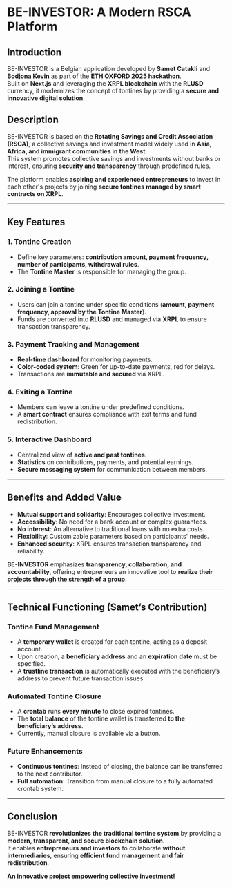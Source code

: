 # BE-INVESTOR: A Modern RSCA Platform  

## Introduction  
BE-INVESTOR is a Belgian application developed by **Samet Catakli** and **Bodjona Kevin** as part of the **ETH OXFORD 2025 hackathon**.  
Built on **Next.js** and leveraging the **XRPL blockchain** with the **RLUSD** currency, it modernizes the concept of tontines by providing a **secure and innovative digital solution**.

## Description  
BE-INVESTOR is based on the **Rotating Savings and Credit Association (RSCA)**, a collective savings and investment model widely used in **Asia, Africa, and immigrant communities in the West**.  
This system promotes collective savings and investments without banks or interest, ensuring **security and transparency** through predefined rules.  

The platform enables **aspiring and experienced entrepreneurs** to invest in each other's projects by joining **secure tontines managed by smart contracts on XRPL**.

---

## Key Features  

### 1. Tontine Creation  
- Define key parameters: **contribution amount, payment frequency, number of participants, withdrawal rules**.  
- The **Tontine Master** is responsible for managing the group.  

### 2. Joining a Tontine  
- Users can join a tontine under specific conditions (**amount, payment frequency, approval by the Tontine Master**).  
- Funds are converted into **RLUSD** and managed via **XRPL** to ensure transaction transparency.  

### 3. Payment Tracking and Management  
- **Real-time dashboard** for monitoring payments.  
- **Color-coded system**: Green for up-to-date payments, red for delays.  
- Transactions are **immutable and secured** via XRPL.  

### 4. Exiting a Tontine  
- Members can leave a tontine under predefined conditions.  
- A **smart contract** ensures compliance with exit terms and fund redistribution.  

### 5. Interactive Dashboard  
- Centralized view of **active and past tontines**.  
- **Statistics** on contributions, payments, and potential earnings.  
- **Secure messaging system** for communication between members.  

---

## Benefits and Added Value  
- **Mutual support and solidarity**: Encourages collective investment.  
- **Accessibility**: No need for a bank account or complex guarantees.  
- **No interest**: An alternative to traditional loans with no extra costs.  
- **Flexibility**: Customizable parameters based on participants' needs.  
- **Enhanced security**: XRPL ensures transaction transparency and reliability.  

**BE-INVESTOR** emphasizes **transparency, collaboration, and accountability**, offering entrepreneurs an innovative tool to **realize their projects through the strength of a group**.

---

## Technical Functioning (Samet’s Contribution)  

### Tontine Fund Management  
- A **temporary wallet** is created for each tontine, acting as a deposit account.  
- Upon creation, a **beneficiary address** and an **expiration date** must be specified.  
- A **trustline transaction** is automatically executed with the beneficiary’s address to prevent future transaction issues.  

### Automated Tontine Closure  
- A **crontab** runs **every minute** to close expired tontines.  
- The **total balance** of the tontine wallet is transferred **to the beneficiary’s address**.  
- Currently, manual closure is available via a button.  

### Future Enhancements  
- **Continuous tontines**: Instead of closing, the balance can be transferred to the next contributor.  
- **Full automation**: Transition from manual closure to a fully automated crontab system.  

---

## Conclusion  
BE-INVESTOR **revolutionizes the traditional tontine system** by providing a **modern, transparent, and secure blockchain solution**.  
It enables **entrepreneurs and investors** to collaborate **without intermediaries**, ensuring **efficient fund management and fair redistribution**.

**An innovative project empowering collective investment!**  
